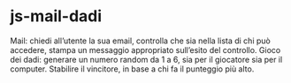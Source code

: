 # js-mail-dadi
Mail: chiedi all’utente la sua email, controlla che sia nella lista di chi può accedere, stampa un messaggio appropriato sull’esito del controllo. Gioco dei dadi: generare un numero random da 1 a 6, sia per il giocatore sia per il computer. Stabilire il vincitore, in base a chi fa il punteggio più alto.
